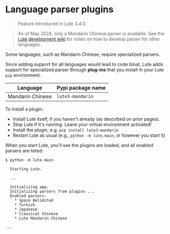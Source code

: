 # Language parser plugins

> Feature introduced in Lute 3.4.0.

> As of May 2024, only a Mandarin Chinese parser is available.  See the [Lute development wiki](https://github.com/LuteOrg/lute-v3/wiki/Developing-language-parser-plugins) for notes on how to develop parser for other languages.

Some languages, such as Mandarin Chinese, require specialized parsers.

Since adding support for all languages would lead to code bloat, Lute adds support for specialized parser through **plug-ins** that you install in your Lute `pip` environment.

| Language | Pypi package name |
| --- | --- |
| Mandarin Chinese | `lute3-mandarin` |

To install a plugin:

* Install Lute itself, if you haven't already (as described on prior pages).
* Stop Lute if it's running.  Leave your virtual environment activated!
* Install the plugin, e.g. `pip install lute3-mandarin`
* Restart Lute as usual (e.g., `python -m lute.main`, or however you start it)

When you start Lute, you'll see the plugins are loaded, and all enabled parsers are listed:

```
$ python -m lute.main
  
  Starting Lute.
  
  ...

  Initializing app.
  Initializing parsers from plugins ...
  Enabled parsers:
    * Space Delimited
    * Turkish
    * Japanese
    * Classical Chinese
    * Lute Mandarin Chinese

...
```